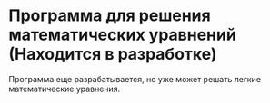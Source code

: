 # Программа для решения математических уравнений (Находится в разработке)
Программа еще разрабатывается, но уже может решать легкие математические уравнения.
